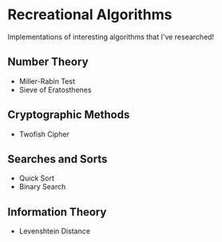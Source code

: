# Recreational Algorithms
Implementations of interesting algorithms that I've researched!

## Number Theory
- Miller-Rabin Test
- Sieve of Eratosthenes

## Cryptographic Methods
- Twofish Cipher

## Searches and Sorts
- Quick Sort
- Binary Search

## Information Theory
- Levenshtein Distance
